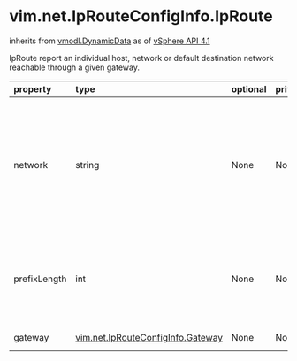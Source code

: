 vim.net.IpRouteConfigInfo.IpRoute
=================================
inherits from [vmodl.DynamicData](docs/vmodl.DynamicData.md)
as of [vSphere API 4.1](vim.version.md#vim.version.version6)


IpRoute report an individual host, network or default destination network  reachable through a given gateway.

| property | type | optional | priv | desc |
|:---------|:-----|:---------|:-----|:-----|
| network | string | None | None | IP Address of the destination IP network.  IPv6 addresses are 128-bit addresses represented  as eight fields of up to four hexadecimal digits. A colon separates each  field (:). For example, 2001:DB8:101::230:6eff:fe04:d9ff. The address can  also consist of  symbol '::' to represent multiple 16-bit groups of  contiguous 0's only once in an address as described in RFC 2373. |
| prefixLength | int | None | None | The prefix length. For IPv4 the value range is 0-31.  For IPv6 prefixLength is a decimal value range 0-127. The property  represents the number of contiguous, higher-order bits of the address that make  up the network portion of the IP address. |
| gateway | [vim.net.IpRouteConfigInfo.Gateway](vim.net.IpRouteConfigInfo.Gateway.md "vim.net.IpRouteConfigInfo.Gateway") | None | None | Where to send the packets for this route. |


